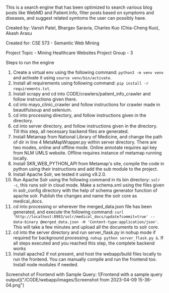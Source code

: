 This is a search engine that has been optimized to search various blog posts like WebMD and Patient.Info, filter posts based on symptoms and diseases, and suggest related symtoms the user can possibly have.

Created by:
Vansh Patel,
Bhargav Saravia,
Charles Kuo (Chia-Cheng Kuo),
Akash Arasu

Created for:
CSE 573 - Semantic Web Mining

Project Topic - Mining Healthcare Websites
Project Group - 3

Steps to run the engine
1. Create a virtual env using the following command: `python3 -m venv venv` and activate it using `source venv/bin/activate`.
2. Install all requirements using following command: `pip install -r requirements.txt`.
3. Install scrapy and cd into CODE/crawlers/patient_info_crawler and follow instructions given there.
4. cd into mayo_clinic_crawler and follow instructions for crawler made in beautifulsoup and selenium.
5. cd into processing directory, and follow instructions given in the directory.
6. cd into server directory, and follow instructions given in the directory. Till this step, all necessary backend files are generated.
7. Install Metamap from National Library of Medicine, and change the path of dir in line 4 MetaMapWrapper.py within server directory. There are two modes, online and offline mode. Online annotate requires api key from NLM UMLS website. Offline requires instance of metamap running locally.
8. Install SKR_WEB_PYTHON_API from Metamap's site, compile the code in python using their instructions and add the sub module to the project.
9. Install Apache Solr, we tested it using v9.2.0.
10. Run Apache Solr using the following command in its bin directory: `solr -c`, this runs solr in cloud mode. Make a schema.xml using the files given in solr_config directory with the help of schema generator function of apache solr. Publish the changes and name the solr core as medical_docs.
11. cd into processing or wherever the merged_data.json file has been generated, and execute the following command: `curl 'http://localhost:8983/solr/medical_docs/update?commit=true' --data-binary @merged_data.json -H 'Content-type:application/json'`. This will take a few minutes and upload all the documents to solr core.
12. cd into the server directory and run server_flask.py in nohup mode if required for background processing. `nohup python server_flask.py &`. If all steps executed and you reached this step, the complete backend works
13. Install apache2 if not present, and host the webapp/build files locally to run the frontend. You can manually compile and run the frontend too. Install node modules if needed.

Screenshot of Frontend with Sample Query:
![Frontend with a sample query output]("/CODE/webapp/images/Screenshot from 2023-04-09 15-36-04.png")